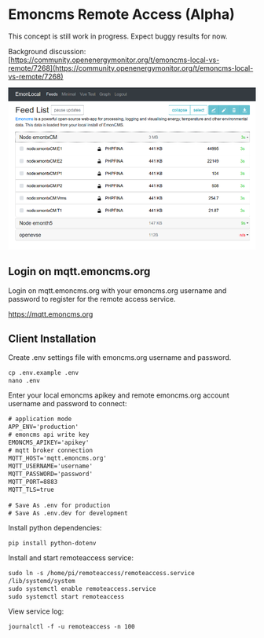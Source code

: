 # Emoncms Remote Access (Alpha)

This concept is still work in progress. Expect buggy results for now.

Background discussion: [https://community.openenergymonitor.org/t/emoncms-local-vs-remote/7268](https://community.openenergymonitor.org/t/emoncms-local-vs-remote/7268)

![remoteaccess.png](remoteaccess.png)

## Login on mqtt.emoncms.org

Login on mqtt.emoncms.org with your emoncms.org username and password to register for the remote access service.

https://mqtt.emoncms.org

## Client Installation

Create .env settings file with emoncms.org username and password.

    cp .env.example .env
    nano .env

Enter your local emoncms apikey and remote emoncms.org account username and password to connect:

    # application mode
    APP_ENV='production'
    # emoncms api write key
    EMONCMS_APIKEY='apikey'
    # mqtt broker connection
    MQTT_HOST='mqtt.emoncms.org'
    MQTT_USERNAME='username'
    MQTT_PASSWORD='password'
    MQTT_PORT=8883
    MQTT_TLS=true

    # Save As .env for production
    # Save As .env.dev for development

Install python dependencies:

    pip install python-dotenv

Install and start remoteaccess service:

    sudo ln -s /home/pi/remoteaccess/remoteaccess.service /lib/systemd/system
    sudo systemctl enable remoteaccess.service
    sudo systemctl start remoteaccess
    
View service log:

    journalctl -f -u remoteaccess -n 100
